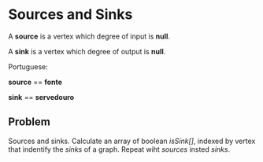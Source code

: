 # Sources and Sinks

A **source** is a vertex which degree of input is **null**.

A **sink** is a vertex which degree of output is **null**.

Portuguese:

**source** == **fonte**

**sink** == **servedouro**

## Problem

Sources and sinks. Calculate an array of boolean _isSink[]_, indexed by vertex that indentify the _sinks_ of a graph. Repeat wiht _sources_ insted _sinks_.
